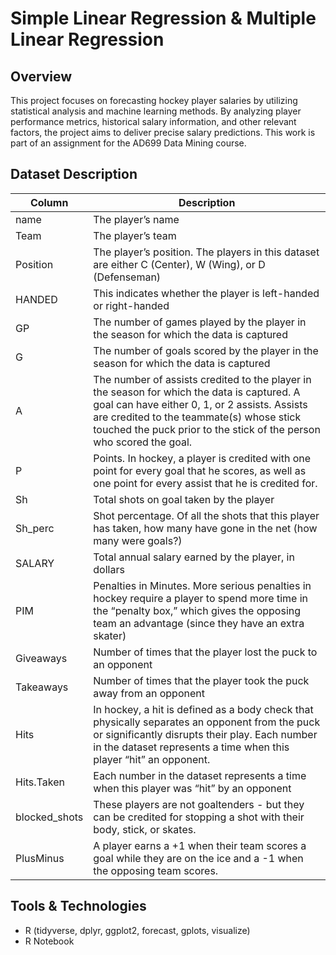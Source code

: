 # Simple Linear Regression & Multiple Linear Regression

## Overview
This project focuses on forecasting hockey player salaries by utilizing statistical analysis and machine learning methods. By analyzing player performance metrics, historical salary information, and other relevant factors, the project aims to deliver precise salary predictions. 
This work is part of an assignment for the AD699 Data Mining course.
## Dataset Description
| Column       | Description                                                                                                                                                                                                 |
|--------------|-------------------------------------------------------------------------------------------------------------------------------------------------------------------------------------------------------------|
| name         | The player’s name                                                                                                                                                                                           |
| Team         | The player’s team                                                                                                                                                                                           |
| Position     | The player’s position. The players in this dataset are either C (Center), W (Wing), or D (Defenseman)                                                                                                        |
| HANDED       | This indicates whether the player is left-handed or right-handed                                                                                                                                            |
| GP           | The number of games played by the player in the season for which the data is captured                                                                                                                       |
| G            | The number of goals scored by the player in the season for which the data is captured                                                                                                                       |
| A            | The number of assists credited to the player in the season for which the data is captured. A goal can have either 0, 1, or 2 assists. Assists are credited to the teammate(s) whose stick touched the puck prior to the stick of the person who scored the goal. |
| P            | Points. In hockey, a player is credited with one point for every goal that he scores, as well as one point for every assist that he is credited for.                                                        |
| Sh           | Total shots on goal taken by the player                                                                                                                                                                     |
| Sh_perc      | Shot percentage. Of all the shots that this player has taken, how many have gone in the net (how many were goals?)                                                                                           |
| SALARY       | Total annual salary earned by the player, in dollars                                                                                                                                                        |
| PIM          | Penalties in Minutes. More serious penalties in hockey require a player to spend more time in the “penalty box,” which gives the opposing team an advantage (since they have an extra skater)                |
| Giveaways    | Number of times that the player lost the puck to an opponent                                                                                                                                                 |
| Takeaways    | Number of times that the player took the puck away from an opponent                                                                                                                                          |
| Hits         | In hockey, a hit is defined as a body check that physically separates an opponent from the puck or significantly disrupts their play. Each number in the dataset represents a time when this player “hit” an opponent. |
| Hits.Taken   | Each number in the dataset represents a time when this player was “hit” by an opponent                                                                                                                       |
| blocked_shots| These players are not goaltenders - but they can be credited for stopping a shot with their body, stick, or skates.                                                                                          |
| PlusMinus    | A player earns a +1 when their team scores a goal while they are on the ice and a -1 when the opposing team scores.                                                                                          |

## Tools & Technologies
- R (tidyverse, dplyr, ggplot2, forecast, gplots, visualize)
- R Notebook
